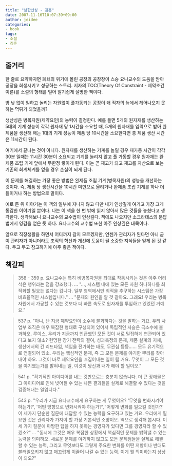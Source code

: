 ```yaml
---
title: "남한산성 - 김훈"
date: 2007-11-16T10:07:39+09:00
author: jeidee
categories:
- book
tags:
- 소설
- 김훈
---
```


## 줄거리

 한 줄로 요약하자면 폐쇄의 위기에 몰린 공장의 공장장이 스승 요나교수의 도움을 받아 공장을 회생시키고 성공하는 스토리. 저자의 TOC(Theory Of Constraint - 제약조건 이론)를 소설의 형태를 빌어 알기쉽게 설명한 책이다.

 밤 낮 없이 일하고 놀리는 자원없이 풀가동되는 공장이 왜 적자의 늪에서 헤어나오지 못하는 먹튀가 되었을까? 

 생산성은 병목자원(제약요인)의 능력이 결정한다. 예를 들면 5개의 원자재를 생산하는 5대의 기계 성능이 각각 원자재 당 1시간을 소요할 때, 5개의 원자재를 입력으로 받아 완제품을 생산해 해는 1대의 기계 성능이 제품 당 10시간을 소요한다면 총 제품 생산 시간은 11시간이 된다.

 여기에서 끝나는 것이 아니다. 원자재를 생산하는 기계를 놀릴 경우 재가동 시간이 각각 30분 일때는 11시간 30분이 소요되고 기계를 놀리지 않고 풀 가동할 경우 원자재는 완제품 조립 기계 앞에서 무한정 쌓이게 된다. 이는 곧 재고가 되고 재고를 자산으로 보는 기존의 회계체계를 엎을 경우 손실이 되게 된다. 

 이 문제를 해결하는 가장 좋은 방법은 완제품 조립 기계(병목자원)의 성능을 개선하는 것이다. 즉, 제품 당 생산시간을 10시간 미만으로 올리거나 완제품 조립 기계를 하나 더 들이거나 하는 방법으로 말이다.

 예로 든 위 이야기는 이 책의 일부에 지나지 않고 다만 내가 인상깊게 여기고 가장 크게 동감한 이야기일 뿐이다. 나는 이 책을 한 번 밖에 읽지 않아서 많은 것들을 놓쳤다고 생각한다. 생각해보니 요나교수의 교수법이 인상깊다. 책에도 나오지만 소크라테스의 문답법에서 영감을 얻은 듯 하다. 요나교수의 교수법 또한 아주 인상깊은 대목이다.

 앞으로 직장생활을 하면서 어디까지 갈지 모르겠지만, 언젠가 관리자가 된다면 아니 굳이 관리자가 아니더라도 조직의 혁신과 개선에 도움이 될 소중한 지식들을 얻게 된 것 같다. 두고 두고 참고하기에 아주 좋은 책이다.

## 책갈피

>358 - 359 p.
요나교수는 특히 비병목자원을 최대로 작동시키는 것은 아주 어리석은 행위라는 점을 강조했다.
...
"..., 시스템 내에 있는 모든 자원 하나하나를 최적화할 필요는 없다는 겁니다. 일부 영역에서만 최적을 추구하는 시스템은 가장 비효율적인 시스템입니다."
...
"문제의 원인을 알 것 같아요. 그래요! 우리는 병목자원에서 가공할 수 있는 것보다 더 빠른 속도로 원자재를 투입하고 있었던 거예요."

>537 p.
"아니, 난 지금 제약요인이 소수에 불과하다는 것을 말하는 거요. 우리 사업부 조직은 매우 복잡한 형태로 구성되어 있어서 독립적인 사슬은 극소수에 불과하오. 루이스, 우리가 지금까지 언급했던 모든 것이 서로 밀접하게 연관되어 있다고 보지 않소? 현명한 장기 전략의 결여, 성과측정의 문제, 제품 설계의 지체, 생산에서의 긴 리드타임, 책임을 전가하는 태도, 무관심 등등...... 모두 유기적으로 연결되어 있소. 우리는 핵심적인 문제, 즉 그 모든 문제를 야기한 뿌리를 찾아내야 하오. 그것이 바로 제약요인을 끄집어내는 일이 될 거요. 무엇이 그 모든 것을 야기했는가를 밝혀내는 일, 이것이 당신과 내가 해야 할 일이오."

>541 p. 
"획기적인 아이디어를 내는 것만으로는 충분치 않습니다. 더 큰 장애물은 그 아이디어로 인해 빚어질 수 있는 나쁜 결과들을 실제로 해결할 수 있다는 것을 검증해내는 일입니다."

>543 p.
"우리가 지금 요나교수에게 요구하는 게 무엇이오? '무엇을 변화시켜야 하는가?', '어떤 방향으로 변화시켜야 하는가?', '어떻게 변화를 일으킬 것인가?' 이 세가지 단순한 질문에 대답할 수 있는 능력을 요구하고 있는 거요. 우리에게 필요한 것은 관리자가 가져야 할 가장 기본적인 소양이오. 역으로 생각해 봅시다. 이 세 가지 질문에 마땅한 답을 하지 못하는 경영자가 있다면 그를 경영자라 할 수 있겠소?"
...
"동시에 그것은 매우 복잡한 상황에서 핵심적인 문제를 밝혀낼 수 있는 능력을 의미하오. 새로운 문제를 야기하지 않고도 모든 문제점들을 실제로 해결할 수 있는 능력, 그리고 무엇보다도 그렇게 주요한 변화를 어떤 저항이나 반대도 불러일으키지 않고 매끄럽게 이끌어 나갈 수 있는 능력. 이게 뭘 의미하는지 상상이 되오?"